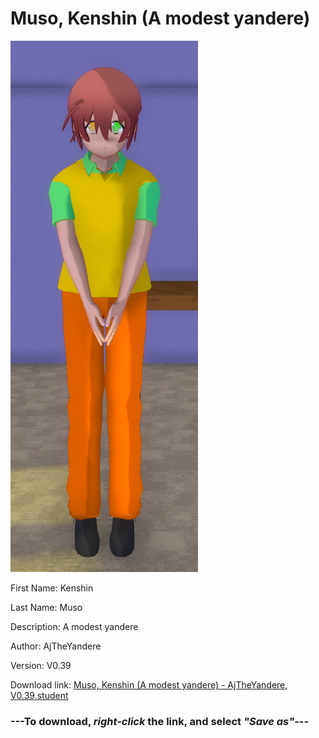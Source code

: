 # Muso, Kenshin (A modest yandere)

<img src = "https://raw.githubusercontent.com/Arbiter1223/Daigaku-Gurashi-Custom-Students/master/Students/Files/Muso%2C%20Kenshin%20(A%20modest%20yandere).png">

First Name: Kenshin

Last Name: Muso

Description: A modest yandere

Author: AjTheYandere

Version: V0.39

Download link: <a href="https://raw.githubusercontent.com/Arbiter1223/Daigaku-Gurashi-Custom-Students/master/Students/Files/Muso%2C%20Kenshin%20(A%20modest%20yandere)%20-%20AjTheYandere%2C%20V0.39.student">Muso, Kenshin (A modest yandere) - AjTheYandere, V0.39.student</a>

### ---**To download, _right-click_ the link, and select _"Save as"_**---
